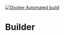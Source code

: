 [![Docker Automated build](https://img.shields.io/docker/automated/jrottenberg/ffmpeg.svg)](https://hub.docker.com/r/pigumergroup/builder/)

Builder
=======
